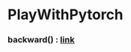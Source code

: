 # PlayWithPytorch

### backward() : [link](https://stackoverflow.com/questions/57248777/backward-function-in-pytorch)
